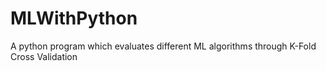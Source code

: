 MLWithPython
============

A python program which evaluates different ML algorithms through K-Fold Cross Validation
